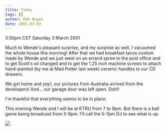 ```yaml
---
title: Today
tags: []
author: Rob Nugen
date: 2001-03-03
---
```


<title>Today's activities so far</title>
<p class=date>3:50pm CST Saturday 3 March 2001</p>

<p>Much to Wende's pleasant surprise, and my surprise as well, I
vacuumed the whole house this morning!  After that we had breakfast
tacos custom made by Wende and we just went on an errand spree to the
post office and to get Scott's oil changed and to get the 1.25 inch
machine screws to attach hand-painted (by me at Mad Potter last week)
ceramic handles to our CD drawers.</p>

<p>We got home and <em>yay!</em>, our pictures from Australia arrived
from the developers!  And... our garage door was left open.  Doh!!</p>

<p>I'm thankful that everything seems to be in place.</p>

<p>This evening Wende and I will be at KTRU from 7 to 9pm.  But there
is a ball game being broadcast from 5-8pm.  I'll call the 5-7pm DJ to
see what is up.</p>

<p><img src='/images/rob/wL-ROB.gif'/></p>

